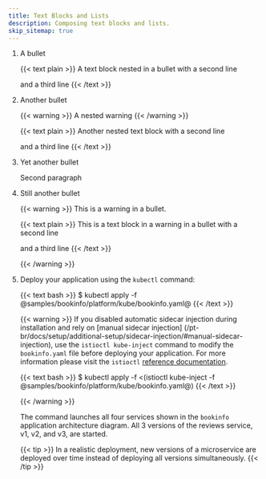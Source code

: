 ```yaml
---
title: Text Blocks and Lists
description: Composing text blocks and lists.
skip_sitemap: true
---
```


1. A bullet

    {{< text plain >}}
    A text block nested in a bullet
    with a second line

    and a third line
    {{< /text >}}

1. Another bullet

    {{< warning >}}
    A nested warning
    {{< /warning >}}

    {{< text plain >}}
    Another nested text block
    with a second line

    and a third line
    {{< /text >}}

1. Yet another bullet

    Second paragraph

1. Still another bullet

    {{< warning >}}
    This is a warning in a bullet.

    {{< text plain >}}
    This is a text block in a warning in a bullet
    with a second line

    and a third line
    {{< /text >}}

    {{< /warning >}}

1.  Deploy your application using the `kubectl` command:

    {{< text bash >}}
    $ kubectl apply -f @samples/bookinfo/platform/kube/bookinfo.yaml@
    {{< /text >}}

    {{< warning >}}
    If you disabled automatic sidecar injection during installation and rely on [manual sidecar injection]
    (/pt-br/docs/setup/additional-setup/sidecar-injection/#manual-sidecar-injection),
    use the `istioctl kube-inject` command to modify the `bookinfo.yaml`
    file before deploying your application. For more information please
    visit the `istioctl` [reference documentation](/pt-br/docs/reference/commands/istioctl/#istioctl-kube-inject).

    {{< text bash >}}
    $ kubectl apply -f <(istioctl kube-inject -f @samples/bookinfo/platform/kube/bookinfo.yaml@)
    {{< /text >}}

    {{< /warning >}}

    The command launches all four services shown in the `bookinfo` application architecture diagram.
    All 3 versions of the reviews service, v1, v2, and v3, are started.

    {{< tip >}}
    In a realistic deployment, new versions of a microservice are deployed
    over time instead of deploying all versions simultaneously.
    {{< /tip >}}
